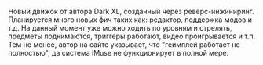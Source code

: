 Новый движок от автора Dark XL, созданный через реверс-инжиниринг. Планируется много новых фич таких как: редактор, поддержка модов и т.д. На данный момент уже можно ходить по уровням и стрелять, предметы поднимаются, триггеры работают, видео проигрывается и т.п. Тем не менее, автор на сайте указывает, что "геймплей работает не полностью", да система iMuse не функционирует в полной мере.